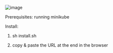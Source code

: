 ![image](https://github.com/knallmohadilla/gopro/assets/169025552/dcbf1cdc-10e0-434f-a65c-3b1e9db01982)

Prerequisites: running minikube

Install:

1. sh install.sh

2. copy & paste the URL at the end in the browser
